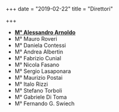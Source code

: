 +++
date = "2019-02-22"
title = "Direttori"

+++

* [**M° Alessandro Arnoldo**](https://alessandroarnoldo.wixsite.com/alessandroarnoldo)
* M° Mauro Roveri
* M° Daniela Contessi
* M° Andrea Albertin
* M° Fabrizio Cunial
* M° Nicola Fasano
* M° Sergio Lasaponara
* M° Maurizio Postai
* M° Italo Rizzi
* M° Stefano Torboli
* M° Gabriele Di Toma
* M° Fernando G. Swiech


